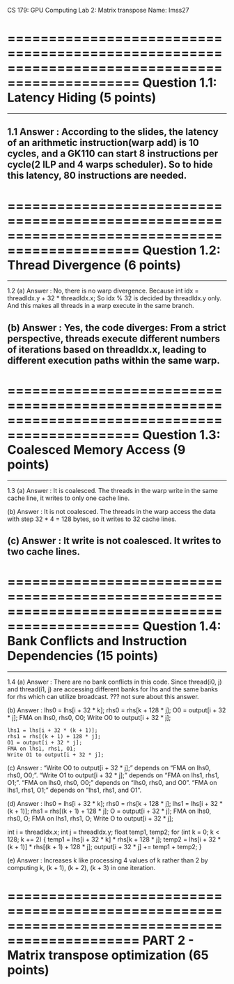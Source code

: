 CS 179: GPU Computing
Lab 2: Matrix transpose
Name: Imss27

==============================================================================================
Question 1.1: Latency Hiding (5 points)
==============================================================================================

--------------------------------------------------------------------------------------------------
1.1
Answer : According to the slides, the latency of an arithmetic instruction(warp add) is 10 cycles, and a GK110 can start 8 instructions per cycle(2 ILP and 4 warps scheduler). So to hide this latency, 80 instructions are needed.
--------------------------------------------------------------------------------------------------

==============================================================================================
Question 1.2: Thread Divergence (6 points)
==============================================================================================

--------------------------------------------------------------------------------------------------
1.2
(a) 
Answer : No, there is no warp divergence.
Because int idx = threadIdx.y + 32 * threadIdx.x; So idx % 32 is decided by threadIdx.y only.
And this makes all threads in a warp execute in the same branch.

(b)
Answer : Yes, the code diverges: From a strict perspective, threads execute different numbers of iterations based on threadIdx.x, leading to different execution paths within the same warp.
--------------------------------------------------------------------------------------------------

==============================================================================================
Question 1.3: Coalesced Memory Access (9 points)
==============================================================================================

--------------------------------------------------------------------------------------------------
1.3
(a)
Answer : It is coalesced. The threads in the warp write in the same cache line, it writes
to only one cache line.

(b)
Answer : It is not coalesced. The threads in the warp access the data with step 32 * 4 = 128 bytes, 
so it writes to 32 cache lines.

(c)
Answer : It write is not coalesced. It writes to two cache lines.
--------------------------------------------------------------------------------------------------


==============================================================================================
Question 1.4: Bank Conflicts and Instruction Dependencies (15 points)
==============================================================================================


--------------------------------------------------------------------------------------------------
1.4
(a) 
Answer : 
    There are no bank conflicts in this code. Since thread(i0, j) and thread(i1, j) are accessing different banks for lhs and the same banks for rhs which can utilize broadcast.
    ??? not sure about this answer.

(b)
Answer :
    lhs0 = lhs[i + 32 * k];
    rhs0 = rhs[k + 128 * j];
    O0 = output[i + 32 * j];
    FMA on lhs0, rhs0, O0;
    Write O0 to output[i + 32 * j];

    lhs1 = lhs[i + 32 * (k + 1)];
    rhs1 = rhs[(k + 1) + 128 * j];
    O1 = output[i + 32 * j];
    FMA on lhs1, rhs1, O1;
    Write O1 to output[i + 32 * j];


(c)
Answer :
“Write O0 to output[i + 32 * j];” depends on “FMA on lhs0, rhs0, O0;”. “Write O1 to output[i + 32 * j];” depends on “FMA on lhs1, rhs1, O1;”. “FMA on lhs0, rhs0, O0;” depends on “lhs0, rhs0, and O0”. “FMA on lhs1, rhs1, O1;” depends on “lhs1, rhs1, and O1”. 


(d)
Answer : 
    lhs0 = lhs[i + 32 * k];
    rhs0 = rhs[k + 128 * j];
    lhs1 = lhs[i + 32 * (k + 1)];
    rhs1 = rhs[(k + 1) + 128 * j];
    O = output[i + 32 * j];
    FMA on lhs0, rhs0, O;
    FMA on lhs1, rhs1, O;
    Write O to output[i + 32 * j];

int i = threadIdx.x;
int j = threadIdx.y;
float temp1, temp2;
for (int k = 0; k < 128; k += 2) {
    temp1 = lhs[i + 32 * k] * rhs[k + 128 * j];
    temp2 = lhs[i + 32 * (k + 1)] * rhs[(k + 1) + 128 * j];
    output[i + 32 * j] += temp1 + temp2;
}


(e)
Answer : 
    Increases k like processing 4 values of k rather than 2 by computing k, (k + 1), (k + 2), (k + 3) in one iteration. 

==============================================================================================
PART 2 - Matrix transpose optimization (65 points)
==============================================================================================